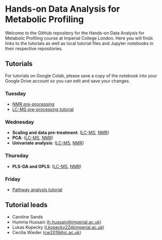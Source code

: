 # Hands-on Data Analysis for Metabolic Profiling

Welcome to the GitHub repository for the Hands-on Data Analysis for Metabolic Profiling course at Imperial College London. Here you will finds links to the tutorials as well as local tutorial files and Jupyter notebooks in their respective repositories.

## Tutorials
For tutorials on Google Colab, please save a copy of the notebook into your Google Drive account so you can edit and save your changes. 

### Tuesday
- [NMR pre-processing](https://colab.research.google.com/drive/13OVIV1D5lO2AIespIGtnEiPAqh6d3Tbv)
- [LC-MS pre-processing tutorial](https://colab.research.google.com/drive/1g-sBfQbYQ1CgrrLfYN00kIypTbjlvUzE#scrollTo=mVg1duz4bRdI)


### Wednesday 
- **Scaling and data pre-treatment**: ([LC-MS](https://colab.research.google.com/drive/1cQWpjuHC7fm224kuKiP8Itbg7NxLTpPs), [NMR](https://colab.research.google.com/drive/1YcBiYSBhdM6cNlEc59Kjl4weVp4wr6wq#scrollTo=HDMYzoF_PeJG))
- **PCA**: ([LC-MS](https://colab.research.google.com/drive/1Ax9hqIgtepLLLeLXuAMCJUWeGo0H9l8d), [NMR](https://colab.research.google.com/drive/14R8hv5DTfrmsrM3Rz0I81PbWVaq8yljw#scrollTo=jdqTBLfNC2jb))
- **Univariate analysis**: ([LC-MS](https://colab.research.google.com/drive/1JOJawpbpT8KYKbi-yxV-IJaIlHbTk81B), [NMR](https://colab.research.google.com/drive/1M0rlFX_JgaVsyzzv9GchJiN4GOesmC-m#scrollTo=ljaFjrKzSMMt))
  
### Thursday 
- **PLS-DA and OPLS**: ([LC-MS](https://colab.research.google.com/drive/1_ML9uDXerrPwinEq0CufRGTKnhSkqlEc), [NMR](https://colab.research.google.com/drive/1VgLWRLwHGKLyygbZ-9IXuPwiSJelwZqD))

### Friday 
- [Pathway analysis tutorial](https://colab.research.google.com/drive/122HaqtYyzMFofAGDdRVHom3vfUNtzObx?usp=sharing)


## Tutorial leads
- Caroline Sands
- Humma Hussain (h.hussain@imperial.ac.uk)
- Lukas Kopecky ([l.kopecky22@imperial.ac.uk](mailto:l.kopecky22@imperial.ac.uk?subject=[GitHub]%20IPTC%20Data%20Analysis%20Course))
- Cecilia Wieder (cw2019@ic.ac.uk)

